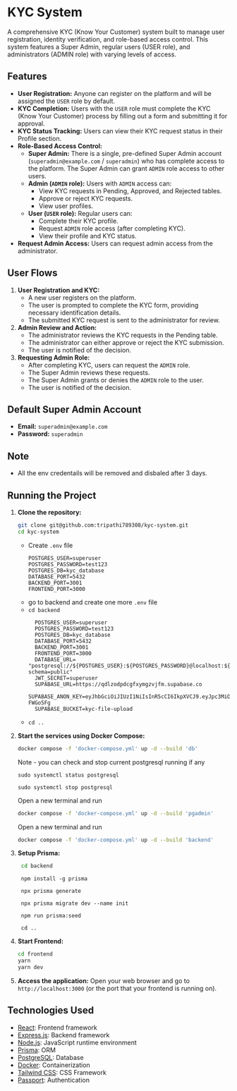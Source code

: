 # KYC System

A comprehensive KYC (Know Your Customer) system built to manage user registration, identity verification, and role-based access control. This system features a Super Admin, regular users (USER role), and administrators (ADMIN role) with varying levels of access.

## Features

-   **User Registration:** Anyone can register on the platform and will be assigned the `USER` role by default.
-   **KYC Completion:** Users with the `USER` role must complete the KYC (Know Your Customer) process by filling out a form and submitting it for approval.
-   **KYC Status Tracking:** Users can view their KYC request status in their Profile section.
-   **Role-Based Access Control:**
    -   **Super Admin:** There is a single, pre-defined Super Admin account (`superadmin@example.com` / `superadmin`) who has complete access to the platform. The Super Admin can grant `ADMIN` role access to other users.
    -   **Admin (`ADMIN` role):** Users with `ADMIN` access can:
        -   View KYC requests in Pending, Approved, and Rejected tables.
        -   Approve or reject KYC requests.
        -   View user profiles.
    -   **User (`USER` role):** Regular users can:
        -   Complete their KYC profile.
        -   Request `ADMIN` role access (after completing KYC).
        -   View their profile and KYC status.
-   **Request Admin Access:** Users can request admin access from the administrator.

## User Flows

1.  **User Registration and KYC:**
    -   A new user registers on the platform.
    -   The user is prompted to complete the KYC form, providing necessary identification details.
    -   The submitted KYC request is sent to the administrator for review.
2.  **Admin Review and Action:**
    -   The administrator reviews the KYC requests in the Pending table.
    -   The administrator can either approve or reject the KYC submission.
    -   The user is notified of the decision.
3.  **Requesting Admin Role:**
    -   After completing KYC, users can request the `ADMIN` role.
    -   The Super Admin reviews these requests.
    -   The Super Admin grants or denies the `ADMIN` role to the user.
    -   The user is notified of the decision.

## Default Super Admin Account

-   **Email:** `superadmin@example.com`
-   **Password:** `superadmin`

## Note
- All the env credentails will be removed and disbaled after 3 days.

## Running the Project

1.  **Clone the repository:**

    ```bash
    git clone git@github.com:tripathi789308/kyc-system.git
    cd kyc-system
    ```
    - Create `.env` file 
      ```
      POSTGRES_USER=superuser
      POSTGRES_PASSWORD=test123
      POSTGRES_DB=kyc_database
      DATABASE_PORT=5432
      BACKEND_PORT=3001
      FRONTEND_PORT=3000
      ```
    - go to backend and create one more `.env` file
    - `cd backend`
      ```
        POSTGRES_USER=superuser
        POSTGRES_PASSWORD=test123
        POSTGRES_DB=kyc_database
        DATABASE_PORT=5432
        BACKEND_PORT=3001
        FRONTEND_PORT=3000
        DATABASE_URL= "postgresql://${POSTGRES_USER}:${POSTGRES_PASSWORD}@localhost:${DATABASE_PORT}/${POSTGRES_DB}?schema=public"
        JWT_SECRET=superuser
        SUPABASE_URL=https://qdlzodpdcgfxymgzvjfm.supabase.co
        SUPABASE_ANON_KEY=eyJhbGciOiJIUzI1NiIsInR5cCI6IkpXVCJ9.eyJpc3MiOiJzdXBhYmFzZSIsInJlZiI6InFkbHpvZHBkY2dmeHltZ3p2amZtIiwicm9sZSI6InNlcnZpY2Vfcm9sZSIsImlhdCI6MTczOTI4MDUyMCwiZXhwIjoyMDU0ODU2NTIwfQ.il3JzY247aRO1r6Hl7X0OxOQL9rHCu0aA2U-FWGo5Fg
        SUPABASE_BUCKET=kyc-file-upload
      ```
    - `cd ..`

2.  **Start the services using Docker Compose:**

    ```bash
    docker compose -f 'docker-compose.yml' up -d --build 'db'
    ```
    Note - you can check and stop current postgresql running if any
    ```
    sudo systemctl status postgresql
    ```
    ```
    sudo systemctl stop postgresql
    ```

    Open a new terminal and run

    ```bash
    docker compose -f 'docker-compose.yml' up -d --build 'pgadmin'
    ```

    Open a new terminal and run

    ```bash
    docker compose -f 'docker-compose.yml' up -d --build 'backend' 
    ```

4.  **Setup Prisma:**
    ```bash
     cd backend
    ```
    ```
     npm install -g prisma
    ```
    ```
     npx prisma generate
    ```
    ```
     npx prisma migrate dev --name init
    ```
    ```
     npm run prisma:seed
    ```
    ```
     cd ..
    ```
    
5.  **Start Frontend:**

    ```bash
    cd frontend
    yarn
    yarn dev
    ```

6.  **Access the application:**
    Open your web browser and go to `http://localhost:3000` (or the port that your frontend is running on).

## Technologies Used

-   [React](https://reactjs.org/): Frontend framework
-   [Express.js](https://expressjs.com/): Backend framework
-   [Node.js](https://nodejs.org/): JavaScript runtime environment
-   [Prisma](https://www.prisma.io/): ORM
-   [PostgreSQL](https://www.postgresql.org/): Database
-   [Docker](https://www.docker.com/): Containerization
-   [Tailwind CSS](https://tailwindcss.com/): CSS Framework
-   [Passport](http://www.passportjs.org/): Authentication
